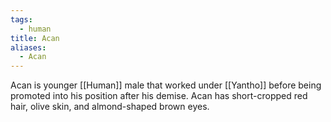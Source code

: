 ```yaml
---
tags:
  - human
title: Acan
aliases:
  - Acan
---
```


Acan is younger [[Human]] male that worked under [[Yantho]] before being promoted into his position after his demise. Acan has short-cropped red hair, olive skin, and almond-shaped brown eyes.